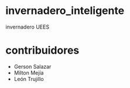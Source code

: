 # invernadero_inteligente
invernadero UEES

# contribuidores
* Gerson Salazar
* Milton Mejía
* León Trujillo
